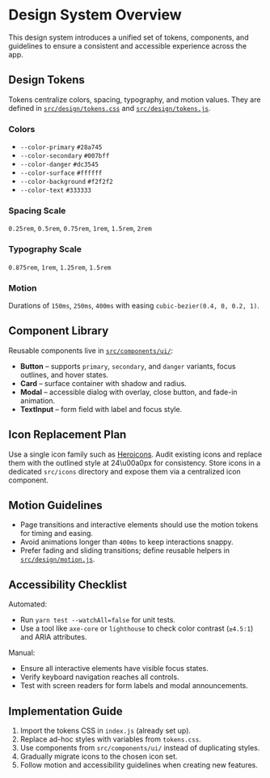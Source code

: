 # Design System Overview

This design system introduces a unified set of tokens, components, and guidelines to ensure a consistent and accessible experience across the app.

## Design Tokens

Tokens centralize colors, spacing, typography, and motion values. They are defined in [`src/design/tokens.css`](src/design/tokens.css) and [`src/design/tokens.js`](src/design/tokens.js).

### Colors
- `--color-primary` `#28a745`
- `--color-secondary` `#007bff`
- `--color-danger` `#dc3545`
- `--color-surface` `#ffffff`
- `--color-background` `#f2f2f2`
- `--color-text` `#333333`

### Spacing Scale
`0.25rem`, `0.5rem`, `0.75rem`, `1rem`, `1.5rem`, `2rem`

### Typography Scale
`0.875rem`, `1rem`, `1.25rem`, `1.5rem`

### Motion
Durations of `150ms`, `250ms`, `400ms` with easing `cubic-bezier(0.4, 0, 0.2, 1)`.

## Component Library

Reusable components live in [`src/components/ui/`](src/components/ui/):
- **Button** – supports `primary`, `secondary`, and `danger` variants, focus outlines, and hover states.
- **Card** – surface container with shadow and radius.
- **Modal** – accessible dialog with overlay, close button, and fade-in animation.
- **TextInput** – form field with label and focus style.

## Icon Replacement Plan

Use a single icon family such as [Heroicons](https://heroicons.com). Audit existing icons and replace them with the outlined style at 24\u00a0px for consistency. Store icons in a dedicated `src/icons` directory and expose them via a centralized icon component.

## Motion Guidelines

- Page transitions and interactive elements should use the motion tokens for timing and easing.
- Avoid animations longer than `400ms` to keep interactions snappy.
- Prefer fading and sliding transitions; define reusable helpers in [`src/design/motion.js`](src/design/motion.js).

## Accessibility Checklist

Automated:
- Run `yarn test --watchAll=false` for unit tests.
- Use a tool like `axe-core` or `lighthouse` to check color contrast (`≥4.5:1`) and ARIA attributes.

Manual:
- Ensure all interactive elements have visible focus states.
- Verify keyboard navigation reaches all controls.
- Test with screen readers for form labels and modal announcements.

## Implementation Guide

1. Import the tokens CSS in `index.js` (already set up).
2. Replace ad-hoc styles with variables from `tokens.css`.
3. Use components from `src/components/ui/` instead of duplicating styles.
4. Gradually migrate icons to the chosen icon set.
5. Follow motion and accessibility guidelines when creating new features.


